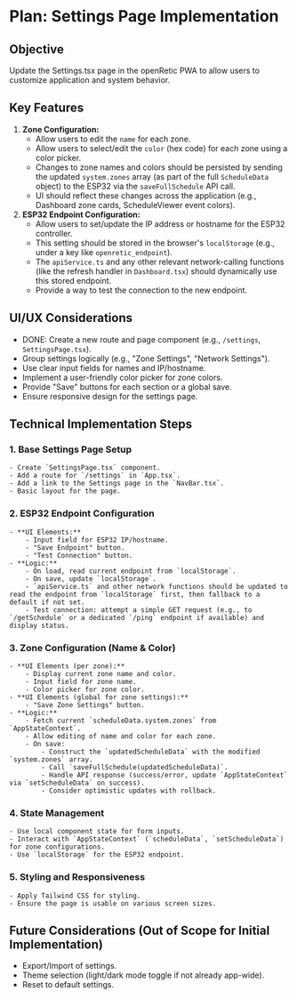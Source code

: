 # Plan: Settings Page Implementation

## Objective
Update the Settings.tsx page in the openRetic PWA to allow users to customize application and system behavior.

## Key Features
1.  **Zone Configuration:**
    *   Allow users to edit the `name` for each zone.
    *   Allow users to select/edit the `color` (hex code) for each zone using a color picker.
    *   Changes to zone names and colors should be persisted by sending the updated `system.zones` array (as part of the full `ScheduleData` object) to the ESP32 via the `saveFullSchedule` API call.
    *   UI should reflect these changes across the application (e.g., Dashboard zone cards, ScheduleViewer event colors).
2.  **ESP32 Endpoint Configuration:**
    *   Allow users to set/update the IP address or hostname for the ESP32 controller.
    *   This setting should be stored in the browser's `localStorage` (e.g., under a key like `openretic_endpoint`).
    *   The `apiService.ts` and any other relevant network-calling functions (like the refresh handler in `Dashboard.tsx`) should dynamically use this stored endpoint.
    *   Provide a way to test the connection to the new endpoint.

## UI/UX Considerations
*   DONE: Create a new route and page component (e.g., `/settings`, `SettingsPage.tsx`).
*   Group settings logically (e.g., "Zone Settings", "Network Settings").
*   Use clear input fields for names and IP/hostname.
*   Implement a user-friendly color picker for zone colors.
*   Provide "Save" buttons for each section or a global save.
*   Ensure responsive design for the settings page.

## Technical Implementation Steps

### 1. Base Settings Page Setup
    - Create `SettingsPage.tsx` component.
    - Add a route for `/settings` in `App.tsx`.
    - Add a link to the Settings page in the `NavBar.tsx`.
    - Basic layout for the page.

### 2. ESP32 Endpoint Configuration
    - **UI Elements:**
        - Input field for ESP32 IP/hostname.
        - "Save Endpoint" button.
        - "Test Connection" button.
    - **Logic:**
        - On load, read current endpoint from `localStorage`.
        - On save, update `localStorage`.
        - `apiService.ts` and other network functions should be updated to read the endpoint from `localStorage` first, then fallback to a default if not set.
        - Test connection: attempt a simple GET request (e.g., to `/getSchedule` or a dedicated `/ping` endpoint if available) and display status.

### 3. Zone Configuration (Name & Color)
    - **UI Elements (per zone):**
        - Display current zone name and color.
        - Input field for zone name.
        - Color picker for zone color.
    - **UI Elements (global for zone settings):**
        - "Save Zone Settings" button.
    - **Logic:**
        - Fetch current `scheduleData.system.zones` from `AppStateContext`.
        - Allow editing of name and color for each zone.
        - On save:
            - Construct the `updatedScheduleData` with the modified `system.zones` array.
            - Call `saveFullSchedule(updatedScheduleData)`.
            - Handle API response (success/error, update `AppStateContext` via `setScheduleData` on success).
            - Consider optimistic updates with rollback.

### 4. State Management
    - Use local component state for form inputs.
    - Interact with `AppStateContext` (`scheduleData`, `setScheduleData`) for zone configurations.
    - Use `localStorage` for the ESP32 endpoint.

### 5. Styling and Responsiveness
    - Apply Tailwind CSS for styling.
    - Ensure the page is usable on various screen sizes.

## Future Considerations (Out of Scope for Initial Implementation)
-   Export/Import of settings.
-   Theme selection (light/dark mode toggle if not already app-wide).
-   Reset to default settings.
